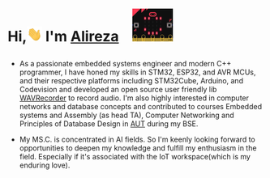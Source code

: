 # <p> Hi,<img src="https://raw.githubusercontent.com/ABSphreak/ABSphreak/master/gifs/Hi.gif" width="30px" /> I'm <a href="https://github.com/A-R-S-D/">Alireza</a> &nbsp;&nbsp; <img width="80" src="https://github.com/A-R-S-D/A-R-S-D/blob/49d66e2721eef583be6cde61ff187c15a3be4ea4/resources/gifs/helloGreetingsMicroBits.gif"> </p>
- As a passionate embedded systems engineer and modern C++ programmer, I have honed my skills in STM32, ESP32, and AVR MCUs, and their respective platforms including STM32Cube, Arduino, and Codevision and developed an open source user friendly lib <a href="https://github.com/AlirezaSalehy/WAVRecorder">WAVRecorder</a> to record audio. I'm also highly interested in computer networks and database concepts and contributed to courses Embedded systems and Assembly (as head TA), Computer Networking and Principles of Database Design in <a href="https://aut.ac.ir/en/">AUT</a> during my BSE.

- My MS.C. is concentrated in AI fields. So I'm keenly looking forward to opportunities to deepen my knowledge and fulfill my enthusiasm in the field. Especially if it's associated with the IoT workspace(which is my enduring love).


<!-- <p  align="left"><img src="https://visitor-badge.glitch.me/badge?page_id=A-R-S-D.readme.md&left_color=green&right_color=red" alt="visitor badge"/>
                 -->
